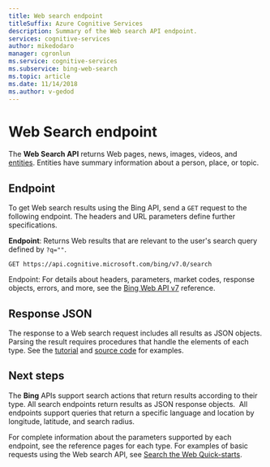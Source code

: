 ```yaml
---
title: Web search endpoint
titleSuffix: Azure Cognitive Services
description: Summary of the Web search API endpoint.
services: cognitive-services
author: mikedodaro
manager: cgronlun
ms.service: cognitive-services
ms.subservice: bing-web-search
ms.topic: article
ms.date: 11/14/2018
ms.author: v-gedod
---
```


# Web Search endpoint

The **Web Search API** returns Web pages, news, images, videos, and [entities](https://docs.microsoft.com/azure/cognitive-services/bing-entities-search/search-the-web). Entities have summary information about a person, place, or topic.

## Endpoint

To get Web search results using the Bing API, send a `GET` request to the following endpoint. The headers and URL parameters define further specifications.

**Endpoint**: Returns Web results that are relevant to the user's search query defined by `?q=""`.

```http
GET https://api.cognitive.microsoft.com/bing/v7.0/search
```

Endpoint: For details about headers, parameters, market codes, response objects, errors, and more, see the [Bing Web API v7](https://docs.microsoft.com/rest/api/cognitiveservices/bing-web-api-v7-reference) reference.

## Response JSON

The response to a Web search request includes all results as JSON objects. Parsing the result requires procedures that handle the elements of each type. See the [tutorial](https://docs.microsoft.com/azure/cognitive-services/bing-web-search/tutorial-bing-web-search-single-page-app) and [source code](https://github.com/Azure-Samples/cognitive-services-REST-api-samples/tree/master/Tutorials/Bing-Web-Search) for examples.

## Next steps

The **Bing** APIs support search actions that return results according to their type. All search endpoints return results as JSON response objects.  All endpoints support queries that return a specific language and location by longitude, latitude, and search radius.

For complete information about the parameters supported by each endpoint, see the reference pages for each type.
For examples of basic requests using the Web search API, see [Search the Web Quick-starts](https://docs.microsoft.com/azure/cognitive-services/bing-web-search/search-the-web).
